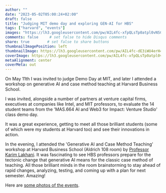 ```yaml
---
author: ""
date: "2023-05-02T05:00:24+02:00"
draft: false
title: "Judging MIT demo day and exploring GEN-AI for HBS"
tags: ["harvard", "events"]
images: "https://lh3.googleusercontent.com/pw/AIL4fc-xfpQLsTp0atpl0vNSC-mwgNPHwfSly9ckpXniEkW_9UftyWKQkZS_gnFhO0cav-lJIhu-QsgYRhbUmw2HA6KR3FtTHEK_WILSshSDN3fUFL7wL7M8=w2400"
comments: false     # set false to hide Disqus comments
share: true        # set false to share buttons
thumbnailImagePosition: left
thumbnailImage: https://lh3.googleusercontent.com/pw/AIL4fc-dE3iWU4erH4bTeYrGtWcFNiBkRg4_EC7zoEf0-nr0cjwmpZKctIeo2v5Va8lW7r3MFsrhJ1py46dgno8GN7tQCeH0LM75IuOrglloP5RONg8mQG8i=w2400
coverImage: https://lh3.googleusercontent.com/pw/AIL4fc-xfpQLsTp0atpl0vNSC-mwgNPHwfSly9ckpXniEkW_9UftyWKQkZS_gnFhO0cav-lJIhu-QsgYRhbUmw2HA6KR3FtTHEK_WILSshSDN3fUFL7wL7M8=w2400
metaAlignment: center
coverMeta: out
---
```


On May 11th I was invited to judge Demo Day at MIT, and later I attended a workshop on generative AI and case method teaching at Harvard Business School.

<!--more-->

I was invited, alongside a number of partners at venture capital firms, executives at companies like Intel, and MIT professors, to evaluate the 14 student teams from the 'MAS.664 AI and Web3 for Impact: Venture Studio' class demo day.

It was a great experience, getting to meet all those brilliant students (some of which were my students at Harvard too) and see their innovations in action.

In the evening, I attended the 'Generative AI and Case Method Teaching' workshop at Harvard Business School (Aldrich 108 room) by [Professor Karim Lakhani](https://www.hbs.edu/faculty/Pages/profile.aspx?facId=240491). It was fascinating to see HBS professors prepare for the tectonic change that generative AI means for the classic case method of teaching. All those brilliant minds in the room brainstorming to stay ahead of rapid changes, analyzing, testing, and coming up with a plan for next semester. Amazing!

Here are [some photos of the events](https://photos.app.goo.gl/voWqYvrfUesBytCd7).